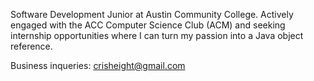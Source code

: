 Software Development Junior at Austin Community College. Actively engaged with the ACC Computer Science Club (ACM) and seeking internship opportunities where I can turn my passion into a Java object reference.

Business inqueries: crisheight@gmail.com

<!---
Crisheight/Crisheight is a ✨ special ✨ repository because its `README.md` (this file) appears on your GitHub profile.
You can click the Preview link to take a look at your changes.
--->
